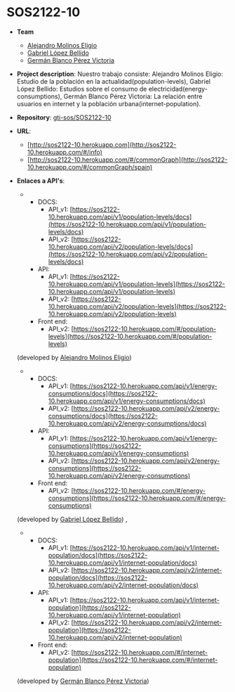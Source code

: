 # SOS2122-10

- **Team**
  - [Alejandro Molinos Eligio](https://github.com/AlejandroMolinosEligio)
  - [Gabriel López Bellido](https://github.com/gabriellb99)
  - [Germán Blanco Pérez Victoria](https://github.com/germanblanco12)
- **Project description**: Nuestro trabajo consiste:
        Alejandro Molinos Eligio: Estudio de la población en la actualidad(population-levels),
        Gabriel López Bellido: Estudios sobre el consumo de electricidad(energy-consumptions),
        Germán Blanco Pérez Victoria: La relación entre usuarios en internet y la población urbana(internet-population).
- **Repository**: [gti-sos/SOS2122-10](https://github.com/gti-sos/SOS2122-10)
- **URL**: 
    - [http://sos2122-10.herokuapp.com](http://sos2122-10.herokuapp.com/#/info)
    - [http://sos2122-10.herokuapp.com/#/commonGraph](http://sos2122-10.herokuapp.com/#/commonGraph/spain)
-  **Enlaces a API's**:
    - - DOCS:
        - API_v1: [https://sos2122-10.herokuapp.com/api/v1/population-levels/docs](https://sos2122-10.herokuapp.com/api/v1/population-levels/docs)
        - API_v2: [https://sos2122-10.herokuapp.com/api/v2/population-levels/docs](https://sos2122-10.herokuapp.com/api/v2/population-levels/docs)
      - API: 
        - API_v1: [https://sos2122-10.herokuapp.com/api/v1/population-levels](https://sos2122-10.herokuapp.com/api/v1/population-levels)
        - API_v2: [https://sos2122-10.herokuapp.com/api/v2/population-levels](https://sos2122-10.herokuapp.com/api/v2/population-levels)
      - Front end:
        - API_v2: [https://sos2122-10.herokuapp.com/#/population-levels](https://sos2122-10.herokuapp.com/#/population-levels)

     (developed by [Alejandro Molinos Eligio](https://github.com/AlejandroMolinosEligio))

    
    - - DOCS:
        - API_v1: [https://sos2122-10.herokuapp.com/api/v1/energy-consumptions/docs](https://sos2122-10.herokuapp.com/api/v1/energy-consumptions/docs)
        - API_v2: [https://sos2122-10.herokuapp.com/api/v2/energy-consumptions/docs](https://sos2122-10.herokuapp.com/api/v2/energy-consumptions/docs)
      - API: 
        - API_v1: [https://sos2122-10.herokuapp.com/api/v1/energy-consumptions](https://sos2122-10.herokuapp.com/api/v1/energy-consumptions)
        - API_v2: [https://sos2122-10.herokuapp.com/api/v2/energy-consumptions](https://sos2122-10.herokuapp.com/api/v2/energy-consumptions)
      - Front end:
        - API_v2: [https://sos2122-10.herokuapp.com/#/energy-consumptions](https://sos2122-10.herokuapp.com/#/energy-consumptions)

     (developed by [Gabriel López Bellido](https://github.com/gabriellb99))
      ,
      
     

    - - DOCS:
        - API_v1: [https://sos2122-10.herokuapp.com/api/v1/internet-population/docs](https://sos2122-10.herokuapp.com/api/v1/internet-population/docs)
        - API_v2: [https://sos2122-10.herokuapp.com/api/v2/internet-population/docs](https://sos2122-10.herokuapp.com/api/v2/internet-population/docs)
      - API: 
        - API_v1: [https://sos2122-10.herokuapp.com/api/v1/internet-population](https://sos2122-10.herokuapp.com/api/v1/internet-population)
        - API_v2: [https://sos2122-10.herokuapp.com/api/v2/internet-population](https://sos2122-10.herokuapp.com/api/v2/internet-population)
      - Front end:
        - API_v2: [https://sos2122-10.herokuapp.com/#/internet-population](https://sos2122-10.herokuapp.com/#/internet-population)
        
    (developed by [Germán Blanco Pérez Victoria](https://github.com/germanblanco12))